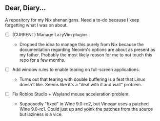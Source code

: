Dear, Diary...
---

A repository for my Nix shenanigans.
Need a to-do because I keep forgetting
what I was on about.

- [ ] (CURRENT) Manage LazyVim plugins.
  - Dropped the idea to manage this purely from Nix
  because the documentation regarding Neovim's options are
  about as present as my father.
  Probably the most likely reason for me to not
  touch this repo for a few months.

- [ ] Add window rules to enable tearing on full-screen
applications.
  - Turns out that tearing with double buffering is a feat
  that Linux doesn't like. Seems like it's a "deal with it and 
  wait" problem.

- [ ] Fix Roblox Studio + Wayland mouse acceleration problem.
  - Supposedly "fixed" in Wine 9.0-rc2, but Vinegar uses a patched
  Wine 9.0-rc1. Could just up and yoink the patches from the source but
  laziness is a vice.
